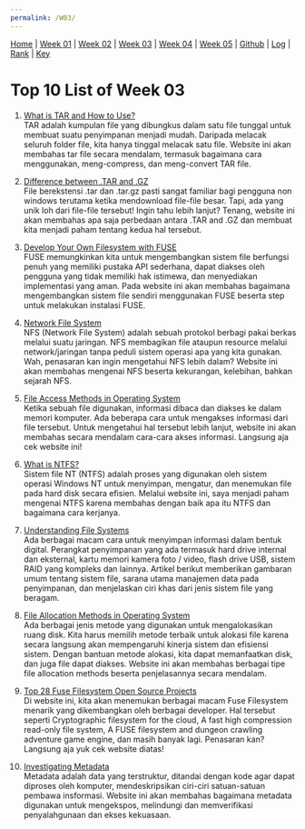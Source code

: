 ```yaml
---
permalink: /W03/
---
```


[Home](https://nadifahsn.github.io/os211/) | [Week 01](https://nadifahsn.github.io/os211/W01/) | [Week 02](https://nadifahsn.github.io/os211/W02/) | [Week 03](https://nadifahsn.github.io/os211/W03/) | [Week 04](https://nadifahsn.github.io/os211/W04/) | [Week 05](https://nadifahsn.github.io/os211/W05/) | [Github](https://github.com/nadifahsn/os211) | [Log](https://nadifahsn.github.io/os211/TXT/mylog.txt) | [Rank](https://nadifahsn.github.io/os211/TXT/myrank.txt) | [Key](https://nadifahsn.github.io/os211/TXT/mypubkey.txt) 

# Top 10 List of Week 03

1. [What is TAR and How to Use?](https://www.lifewire.com/tar-file-2622386)<br>
    TAR adalah kumpulan file yang dibungkus dalam satu file tunggal untuk membuat suatu penyimpanan menjadi mudah. Daripada melacak seluruh folder file, kita hanya tinggal melacak satu file. Website ini akan membahas tar file secara mendalam, termasuk bagaimana cara menggunakan, meng-compress, dan meng-convert TAR file.

2. [Difference between .TAR and .GZ](https://jagongoding.com/linux/perbedaan-antara-tar-dan-gz/)<br>
    File berekstensi .tar dan .tar.gz pasti sangat familiar bagi pengguna non windows terutama ketika mendownload file-file besar. Tapi, ada yang unik loh dari file-file tersebut! Ingin tahu lebih lanjut? Tenang, website ini akan membahas apa saja perbedaan antara .TAR and .GZ dan membuat kita menjadi paham tentang kedua hal tersebut.

3. [Develop Your Own Filesystem with FUSE](https://developer.ibm.com/technologies/linux/articles/l-fuse/)<br>
    FUSE memungkinkan kita untuk mengembangkan sistem file berfungsi penuh yang memiliki pustaka API sederhana, dapat diakses oleh pengguna yang tidak memiliki hak istimewa, dan menyediakan implementasi yang aman. Pada website ini akan membahas bagaimana mengembangkan sistem file sendiri menggunakan FUSE beserta step untuk melakukan instalasi FUSE.

4. [Network File System](https://idcloudhost.com/kamus-hosting/nfs/)<br>
    NFS (Network File System) adalah sebuah protokol berbagi pakai berkas melalui suatu jaringan. NFS membagikan file ataupun resource melalui network/jaringan tanpa peduli sistem operasi apa yang kita gunakan. Wah, penasaran kan ingin mengetahui NFS lebih dalam? Website ini akan membahas mengenai NFS beserta kekurangan, kelebihan, bahkan sejarah NFS.

5. [File Access Methods in Operating System](https://www.geeksforgeeks.org/file-access-methods-in-operating-system/)<br>
    Ketika sebuah file digunakan, informasi dibaca dan diakses ke dalam memori komputer. Ada beberapa cara untuk mengakses informasi dari file tersebut. Untuk mengetahui hal tersebut lebih lanjut, website ini akan membahas secara mendalam cara-cara akses informasi. Langsung aja cek website ini!

6. [What is NTFS?](https://www.datto.com/blog/what-is-ntfs-and-how-does-it-work)<br>
    Sistem file NT (NTFS) adalah proses yang digunakan oleh sistem operasi Windows NT untuk menyimpan, mengatur, dan menemukan file pada hard disk secara efisien. Melalui website ini, saya menjadi paham mengenai NTFS karena membahas dengan baik apa itu NTFS dan bagaimana cara kerjanya.

7. [Understanding File Systems](https://www.ufsexplorer.com/articles/file-systems-basics.php)<br>
    Ada berbagai macam cara untuk menyimpan informasi dalam bentuk digital. Perangkat penyimpanan yang ada termasuk hard drive internal dan eksternal, kartu memori kamera foto / video, flash drive USB, sistem RAID yang kompleks dan lainnya. Artikel berikut memberikan gambaran umum tentang sistem file, sarana utama manajemen data pada penyimpanan, dan menjelaskan ciri khas dari jenis sistem file yang beragam.

8. [File Allocation Methods in Operating System](https://www.tutorialandexample.com/file-allocation-methods/)<br>
    Ada berbagai jenis metode yang digunakan untuk mengalokasikan ruang disk. Kita harus memilih metode terbaik untuk alokasi file karena secara langsung akan mempengaruhi kinerja sistem dan efisiensi sistem. Dengan bantuan metode alokasi, kita dapat memanfaatkan disk, dan juga file dapat diakses. Website ini akan membahas berbagai tipe file allocation methods beserta penjelasannya secara mendalam.

9. [Top 28 Fuse Filesystem Open Source Projects](https://awesomeopensource.com/projects/fuse-filesystem)<br>
    Di website ini, kita akan menemukan berbagai macam Fuse Filesystem menarik yang dikembangkan oleh berbagai developer. Hal tersebut seperti Cryptographic filesystem for the cloud, A fast high compression read-only file system, A FUSE filesystem and dungeon crawling adventure game engine, dan masih banyak lagi. Penasaran kan? Langsung aja yuk cek website diatas!

10. [Investigating Metadata](https://exposingtheinvisible.org/en/guides/behind-the-data-metadata-investigations/)<br>
    Metadata adalah data yang terstruktur, ditandai dengan kode agar dapat diproses oleh komputer, mendeskripsikan ciri-ciri satuan-satuan pembawa insformasi. Website ini akan membahas bagaimana metadata digunakan untuk mengekspos, melindungi dan memverifikasi penyalahgunaan dan ekses kekuasaan.
